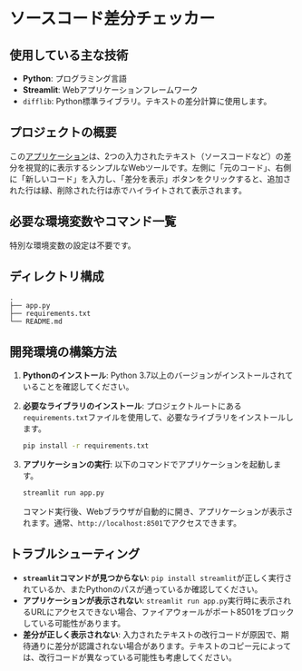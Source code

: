 
# ソースコード差分チェッカー

## 使用している主な技術
* **Python**: プログラミング言語
* **Streamlit**: Webアプリケーションフレームワーク
* `difflib`: Python標準ライブラリ。テキストの差分計算に使用します。

## プロジェクトの概要
この[アプリケーション](https://yl98yrmd37qxb2qxzrwgde.streamlit.app/)は、2つの入力されたテキスト（ソースコードなど）の差分を視覚的に表示するシンプルなWebツールです。左側に「元のコード」、右側に「新しいコード」を入力し、「差分を表示」ボタンをクリックすると、追加された行は緑、削除された行は赤でハイライトされて表示されます。

## 必要な環境変数やコマンド一覧
特別な環境変数の設定は不要です。

## ディレクトリ構成

```
.
├── app.py
├── requirements.txt
└── README.md
```

## 開発環境の構築方法

1.  **Pythonのインストール**:
    Python 3.7以上のバージョンがインストールされていることを確認してください。

2.  **必要なライブラリのインストール**:
    プロジェクトルートにある`requirements.txt`ファイルを使用して、必要なライブラリをインストールします。

    ```bash
    pip install -r requirements.txt
    ```

3.  **アプリケーションの実行**:
    以下のコマンドでアプリケーションを起動します。

    ```bash
    streamlit run app.py
    ```
    コマンド実行後、Webブラウザが自動的に開き、アプリケーションが表示されます。通常、`http://localhost:8501`でアクセスできます。

## トラブルシューティング

* **`streamlit`コマンドが見つからない**:
    `pip install streamlit`が正しく実行されているか、またPythonのパスが通っているか確認してください。
* **アプリケーションが表示されない**:
    `streamlit run app.py`実行時に表示されるURLにアクセスできない場合、ファイアウォールがポート8501をブロックしている可能性があります。
* **差分が正しく表示されない**:
    入力されたテキストの改行コードが原因で、期待通りに差分が認識されない場合があります。テキストのコピー元によっては、改行コードが異なっている可能性も考慮してください。



